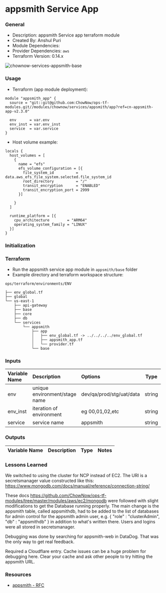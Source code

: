 # appsmith Service App

### General

* Description: appsmith Service app terraform module
* Created By: Anshul Puri
* Module Dependencies:
* Provider Dependencies: `aws`
* Terraform Version: 0.14.x

![chownow-services-appsmith-base](https://github.com/ChowNow/ops-tf-modules/workflows/chownow-services-appsmith-base/badge.svg)


### Usage

* Terraform (app module deployment):

```hcl
module "appsmith_app" {
  source = "git::git@github.com:ChowNow/ops-tf-modules.git//modules/chownow/services/appsmith/app?ref=cn-appsmith-app-v2.3.0"

  env      = var.env
  env_inst = var.env_inst
  service  = var.service
}
```

* Host volume example:

```hcl
locals {
  host_volumes = [
    {
      name = "efs"
      efs_volume_configuration = [{
        file_system_id          = data.aws_efs_file_system.selected.file_system_id
        root_directory          = "/"
        transit_encryption      = "ENABLED"
        transit_encryption_port = 2999
      }]

    }
  ]

  runtime_platform = [{
    cpu_architecture        = "ARM64"
    operating_system_family = "LINUX"
  }]
}
```

### Initialization


### Terraform

* Run the appsmith service app module in `appsmith/base` folder
* Example directory and terraform workspace structure:

`ops/terraform/environments/ENV`
```
├── env_global.tf
├── global
└── us-east-1
    ├── api-gateway
    ├── base
    ├── core
    ├── db
    └── services
        └── appsmith
            ├── app
            │   ├── env_global.tf -> ../../../../env_global.tf
            │   ├── appsmith_app.tf
            │   └── provider.tf
            └── base
```


### Inputs

| Variable Name                 | Description                             | Options                  |  Type  | Required? | Notes          |
| :---------------------------- | :----------------------------           | :----------------------- | :----: | :-------: | :------------- |
| env                           | unique environment/stage name           | dev/qa/prod/stg/uat/data | string |    Yes    | N/A            |
| env_inst                      | iteration of environment                | eg 00,01,02,etc          | string |    No     | N/A            |
| service                       | service name                            | appsmith            | string |    Yes    | N/A            |



### Outputs

| Variable Name | Description | Type  | Notes |
| :------------ | :---------- | :---: | :---- |


### Lessons Learned

We switched to using the cluster for NCP instead of EC2. The URI is a secretsmanager value constructed like this: https://www.mongodb.com/docs/manual/reference/connection-string/

These docs https://github.com/ChowNow/ops-tf-modules/tree/master/modules/aws/ec2/mongodb were followed with slight modifications to get the Database running properly. The main change is the appsmith table, called appsmithdb, had to be added to the list of databases for admin control for the appsmith admin user, e.g. { "role" : "clusterAdmin", "db" : "appsmithdb" } in addition to what's written there. Users and logins were all stored in secretsmanager.

Debugging was done by searching for appsmith-web in DataDog. That was the only way to get real feedback.

Required a Cloudflare entry. Cache issues can be a huge problem for debugging here. Clear your cache and ask other people to try hitting the appsmith URL.


### Resources

* [appsmith - RFC](https://google.com)
